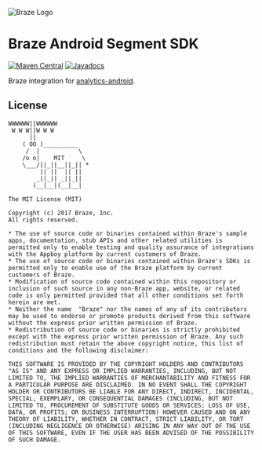 ![Braze Logo](https://github.com/Appboy/appboy-segment-android/blob/master/braze-logo.png)

Braze Android Segment SDK
==========

[![Maven Central](https://maven-badges.herokuapp.com/maven-central/com.appboy/appboy-segment-integration/badge.svg)](https://maven-badges.herokuapp.com/maven-central/com.appboy/appboy-segment-integration)
[![Javadocs](http://javadoc-badge.appspot.com/com.appboy/appboy-segment-integration.svg?label=javadoc)](http://javadoc-badge.appspot.com/com.appboy/appboy-segment-integration)

Braze integration for [analytics-android](https://github.com/segmentio/analytics-android).

## License

```
WWWWWW||WWWWWW
 W W W||W W W
      ||
    ( OO )__________
     /  |           \
    /o o|    MIT     \
    \___/||_||__||_|| *
         || ||  || ||
        _||_|| _||_||
       (__|__|(__|__|

The MIT License (MIT)

Copyright (c) 2017 Braze, Inc.
All rights reserved.

* The use of source code or binaries contained within Braze's sample apps, documentation, stub APIs and other related utilities is permitted only to enable testing and quality assurance of integrations with the Appboy platform by current customers of Braze.
* The use of source code or binaries contained within Braze's SDKs is permitted only to enable use of the Braze platform by current customers of Braze.
* Modification of source code contained within this repository or inclusion of such source in any non-Braze app, website, or related code is only permitted provided that all other conditions set forth herein are met.
* Neither the name  "Braze" nor the names of any of its contributors may be used to endorse or promote products derived from this software without the express prior written permission of Braze.
* Redistribution of source code or binaries is strictly prohibited except with the express prior written permission of Braze. Any such redistribution must retain the above copyright notice, this list of conditions and the following disclaimer:

THIS SOFTWARE IS PROVIDED BY THE COPYRIGHT HOLDERS AND CONTRIBUTORS "AS IS" AND ANY EXPRESS OR IMPLIED WARRANTIES, INCLUDING, BUT NOT LIMITED TO, THE IMPLIED WARRANTIES OF MERCHANTABILITY AND FITNESS FOR A PARTICULAR PURPOSE ARE DISCLAIMED. IN NO EVENT SHALL THE COPYRIGHT HOLDER OR CONTRIBUTORS BE LIABLE FOR ANY DIRECT, INDIRECT, INCIDENTAL, SPECIAL, EXEMPLARY, OR CONSEQUENTIAL DAMAGES (INCLUDING, BUT NOT LIMITED TO, PROCUREMENT OF SUBSTITUTE GOODS OR SERVICES; LOSS OF USE, DATA, OR PROFITS; OR BUSINESS INTERRUPTION) HOWEVER CAUSED AND ON ANY THEORY OF LIABILITY, WHETHER IN CONTRACT, STRICT LIABILITY, OR TORT (INCLUDING NEGLIGENCE OR OTHERWISE) ARISING IN ANY WAY OUT OF THE USE OF THIS SOFTWARE, EVEN IF THE USER HAS BEEN ADVISED OF THE POSSIBILITY OF SUCH DAMAGE.
```
